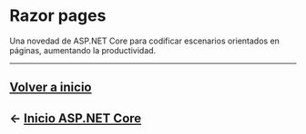 # Razor pages

Una novedad de ASP.NET Core para codificar escenarios orientados en páginas, aumentando la productividad.

---

## [Volver a inicio](../README.md)

## ← [Inicio ASP.NET Core](intro.md)